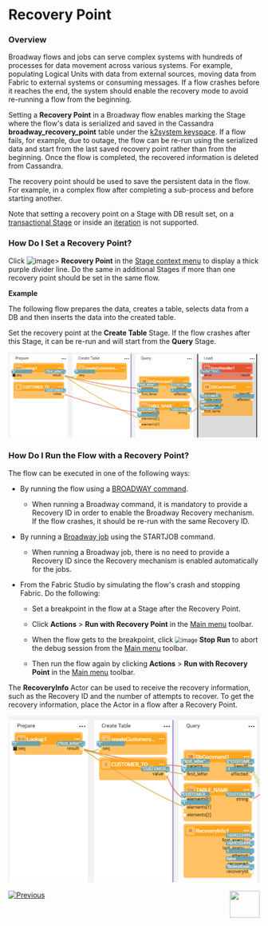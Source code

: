 # Recovery Point

### Overview

Broadway flows and jobs can serve complex systems with hundreds of processes for data movement across various systems. For example, populating Logical Units with data from external sources, moving data from Fabric to external systems or consuming messages. If a flow crashes before it reaches the end, the system should enable the recovery mode to avoid re-running a flow from the beginning.  

Setting a **Recovery Point** in a Broadway flow enables marking the Stage where the flow's data is serialized and saved in the Cassandra **broadway_recovery_point** table under the [k2system keyspace](/articles/02_fabric_architecture/06_cassandra_keyspaces_for_fabric.md). If a flow fails, for example, due to outage, the flow can be re-run using the serialized data and start from the last saved recovery point rather than from the beginning. Once the flow is completed, the recovered information is deleted from Cassandra.

The recovery point should be used to save the persistent data in the flow. For example, in a complex flow after completing a sub-process and before starting another. 

Note that setting a recovery point on a Stage with DB result set, on a [transactional Stage](23_transactions.md) or inside an [iteration](21_iterations.md) is not supported. 

### How Do I Set a Recovery Point?

Click ![image](images/99_19_dots.PNG)> **Recovery Point** in the [Stage context menu](18_broadway_flow_window.md#stage-context-menu) to display a thick purple divider line. Do the same in additional Stages if more than one recovery point should be set in the same flow. 

**Example**

The following flow prepares the data, creates a table, selects data from a DB and then inserts the data into the created table.

Set the recovery point at the **Create Table** Stage. If the flow crashes after this Stage, it can be re-run and will start from the **Query** Stage. 

![image](images/99_29_recovery_01.PNG)



### How Do I Run the Flow with a Recovery Point?

The flow can be executed in one of the following ways:

* By running the flow using a [BROADWAY command](/articles/02_fabric_architecture/04_fabric_commands.md#fabric-broadway).
  
  * When running a Broadway command, it is mandatory to provide a Recovery ID in order to enable the Broadway Recovery mechanism. If the flow crashes, it should be re-run  with the same Recovery ID.
* By running a [Broadway job](/articles/20_jobs_and_batch_services/05_create_a_new_broadway_job.md) using the STARTJOB command. 
  
  * When running a Broadway job, there is no need to provide a Recovery ID since the Recovery mechanism is enabled automatically for the jobs.
* From the Fabric Studio by simulating the flow's crash and stopping Fabric. Do the following:
  * Set a breakpoint in the flow at a Stage after the Recovery Point.
  
  * Click **Actions** > **Run with Recovery Point** in the [Main menu](18_broadway_flow_window.md#main-menu) toolbar.
  
  * When the flow gets to the breakpoint, click <img src="images/99_25_stop.PNG" alt="image" style="zoom:80%;" /> **Stop Run** to abort the debug session from the [Main menu](18_broadway_flow_window.md#main-menu) toolbar. 
  
  * Then run the flow again by clicking **Actions** > **Run with Recovery Point** in the [Main menu](18_broadway_flow_window.md#main-menu) toolbar. 
  

The **RecoveryInfo** Actor can be used to receive the recovery information, such as the Recovery ID and the number of attempts to recover. To get the recovery information, place the Actor in a flow after a Recovery Point.

![image](images/99_29_recovery_02.png)



[![Previous](/articles/images/Previous.png)](28_actor_editor.md)[<img align="right" width="60" height="54" src="/articles/images/Next.png">](30_support_parallel_execution.md)

